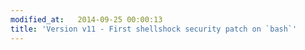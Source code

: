 ```yaml
---
modified_at:   2014-09-25 00:00:13
title: 'Version v11 - First shellshock security patch on `bash`'
---
```

